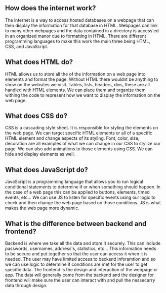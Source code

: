## How does the internet work?
<p>
    The internet is a way to access hosted databases on a webpage that can then display the information for that database in HTML. Webpages can link to many other webpages and the data contained in a directory is access'ed in an organized manor due to formatting in HTML. There are different programming languages to make this work the main three being HTML, CSS, and JavaScript.
</p>

## What does HTML do?
<p>
    HTML allows us to store all the of the information on a web page into elements and format the page. Without HTML there wouldnt be anything to show on the websites we visit. Tables, lists, headers, divs, these are all handled with HTML elements. We can place them and organize them withing the code to represent how we want to display the information on the web page.
</p>

## What does CSS do?
<p>
    CSS is a cascading style sheet. It is responsible for styling the elements on the web page. We can target specific HTML elements or all of a specific HTML element and change aspects of its styling. Font, color, size, decoration are all examples of what we can change in our CSS to stylize our page. We can also add animations to those elements using CSS. We can hide and display elements as well.
</p>

## What does JavaScript do?
<p>
    JavaScript is a programming language that allows you to run logical conditional statements to determine if or when something should happen. In the case of a web page this can be applied to buttons, elements, timed events, etc... We can use JS to listen for specific events using our logic to check and then change the web page based on those conditions. JS is what makes the web page more dynamic.
</p>

## What is the difference between backend and frontend?
<p>
    Backend is where we take all the data and store it securely. This can include passwords, usernames, address's, statistics, etc... This information needs to be secure and put together so that the user can access it when it is needed. The user may have limited access to backend inforamtion and so we can use logic to determine if conditions are met for the user to get specific data. The frontend is the design and interaction of the webpage or app. The data will generally come from the backend and the designer for frontend will make sure the user can interact with and pull the nessecarry data through design.
</p>